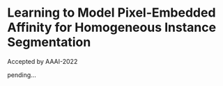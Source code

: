 # Learning to Model Pixel-Embedded Affinity for Homogeneous Instance Segmentation

Accepted by AAAI-2022



pending...



